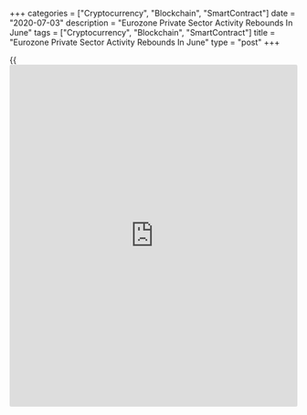 +++
categories = ["Cryptocurrency", "Blockchain", "SmartContract"]
date = "2020-07-03"
description = "Eurozone Private Sector Activity Rebounds In June"
tags = ["Cryptocurrency", "Blockchain", "SmartContract"]
title = "Eurozone Private Sector Activity Rebounds In June"
type = "post"
+++

{{<iframe id="large-banner" src="https://www.bounty.group/#slide=10.0" width="100%" height="600" scrolling="no" style="border: 0px solid rgb(216, 221, 230); border-radius: 3px;">}}

Eurozone private sector activity rebounded in June, as businesses
reopened despite challenging economic conditions posed by the
[coronavirus][1] pandemic, final data from IHS Markit showed Friday.

The final composite output index climbed to 48.5 in June from 31.9 in
the previous month. The flash score was 47.5.

Both manufacturing output and service sector activity continued to fall
in June. The services PMI came in at a four-month high of 48.3 versus
30.5 a month ago and the flash estimate of 47.3.

"Having sunk to an unprecedented low in April amid widespread
[business][2] closures to fight the virus outbreak, the PMI has risen to
a level indicative of GDP contracting at a quarterly rate of just 0.2
percent, suggestive of strong monthly GDP gains in both May and June,"
Chris Williamson, chief business economist at IHS Markit said.

Incoming new business continued to fall but at a slower pace, reflecting
weak demand both at home and abroad.

Companies continued to reduce staffing for the fourth straight month.
Backlogs of work decreased for a sixteenth consecutive month but at a
much slower rate.

On price front, the survey showed that falling input prices for
manufacturers were offset by higher employment expenses for service
providers. Due to challenging business environment, companies reduced
their output charges.

Confidence amongst private sector companies returned to positive
territory in June and hit its highest level for four months.

Country level data showed that all countries enjoyed their best
composite PMI readings since February. France was the best-performing
country overall. Spain moved close to stabilization, but activity
continued to fall at solid rates in Italy and Germany.

Nonetheless, Germany's [economy][3] showed more signs of having turned a
corner in June, following a record contraction in activity at the start
of the second quarter. The composite PMI advanced to 47.0 from 32.3 in
May. The flash score was 45.8.

Likewise, the services PMI improved to 47.3 from 32.6 in May. This was
above the flash 45.8.

France's private sector logged its first growth in four months,
following severe coronavirus lockdown restrictions.

At 51.7, the final composite output index rose from 32.1 in May and was
above the flash 51.3. Likewise, the services PMI climbed to 50.7 from
31.1 in May. The flash score was 50.3.

For comments and feedback [contact](https://www.playgroundfx.com/contact/): editorial@rtt[news](https://www.letsplayfx.com/blog/forex-news-website/).com

[Economic News][3]

 **What parts of the world are seeing the best (and worst) economic
performances lately? Click[here][4] to check out our [Econ Scorecard][4]
and find out! See up-to-the-moment [ranking](https://www.playgroundfx.com/blog/crypto-exchange-ranking/)s for the best and worst
performers in [GDP][5], [unemployment rate][6], [inflation][4] and much
more.**

   1. www.rtt[news](https://www.letsplayfx.com/blog/forex-news-website/).com/list/coronavirus.aspx
   2. www.rtt[news](https://www.letsplayfx.com/blog/forex-news-website/).com/Content/Business.aspx
   3. www.rtt[news](https://www.letsplayfx.com/blog/forex-news-website/).com/Content/EconomicNews.aspx
   4. www.rtt[news](https://www.letsplayfx.com/blog/forex-news-website/).com/economic-scorecard/world-rank/CPI/highest-performance.aspx
   5. www.rtt[news](https://www.letsplayfx.com/blog/forex-news-website/).com/economic-scorecard/world-rank/GDP/highest-performance.aspx
   6. www.rtt[news](https://www.letsplayfx.com/blog/forex-news-website/).com/economic-scorecard/world-rank/unemployment-rate/lowest-performance.aspx